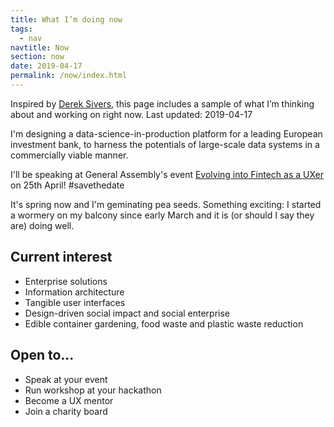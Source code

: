 ```yaml
---
title: What I’m doing now
tags:
  - nav
navtitle: Now
section: now
date: 2019-04-17
permalink: /now/index.html
---
```

Inspired by <a href="https://sivers.org/nowff" target="_blank">Derek Sivers</a>, this page includes a sample of what I’m thinking about and working on right now. Last updated: 2019-04-17

I'm designing a data-science-in-production platform for a leading European investment bank, to harness the potentials of large-scale data systems in a commercially viable manner. 

I'll be speaking at General Assembly's event <a href="https://www.eventbrite.co.uk/e/evolving-into-fintech-as-a-uxer-tickets-59760055936" target="_blank">Evolving into Fintech as a UXer</a> on 25th April! #savethedate

It's spring now and I'm geminating pea seeds. Something exciting: I started a wormery on my balcony since early March and it is (or should I say they are) doing well. 

## Current interest
- Enterprise solutions
- Information architecture
- Tangible user interfaces
- Design-driven social impact and social enterprise 
- Edible container gardening, food waste and plastic waste reduction


## Open to... 
- Speak at your event
- Run workshop at your hackathon
- Become a UX mentor
- Join a charity board
